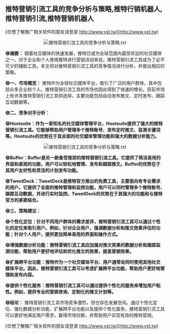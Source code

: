 ## **推特营销引流工具的竞争分析与策略,推特行销机器人,推特营销引流,推特营销机器人**

[😍想了解推广相关软件的朋友请登录 http://www.vst.tw](http://www.vst.tw)

 <center><img src="https://vst.tw/MP4/tuiguang/png/6.png" alt="推特营销引流工具的竞争分析与策略.txt"></center>

**😄摘要：**
随着社交媒体的快速发展，推特已成为全球范围内最受欢迎的社交媒体之一。对于企业和个人使用推特进行营销活动来说，推特营销引流工具成为了必不可少的辅助工具。本文将对推特营销引流工具的竞争情况进行分析，并提出相应的策略。

**😄一、市场概览：**
推特作为全球社交媒体平台，吸引了广泛的用户群体，其中包括众多企业和个人。推特营销引流工具的市场也因此得到了快速的增长。目前市场上有许多推特营销引流工具供选择，主要功能包括自动发布推文、定时发布、跟踪互动数据等。

**😄二、竞争对手分析：**

**😄Hootsuite：作为一家知名的社交媒体管理平台，Hootsuite提供了强大的推特营销引流工具。它能够帮助用户管理多个推特账号、发布定时推文、监测关键词等。Hootsuite的优势在于其全面的社交媒体管理功能和强大的数据分析能力。**

 <center><img src="https://vst.tw/MP4/tuiguang/png/0.png" alt="推特营销引流工具的竞争分析与策略.txt"></center>

**😄Buffer：Buffer是另一款备受推崇的推特营销引流工具。它提供了简洁易用的界面和直观的功能，用户可以轻松地管理、发布和跟踪推文。Buffer的优势在于其用户友好性和灵活的计划发布功能。**

**😄TweetDeck：TweetDeck是推特官方推出的免费工具，主要面向有专业需求的用户。它提供了全面的推特管理和监控功能，用户可以同时管理多个推特账号、跟踪互动数据，并进行实时监控。TweetDeck的优势在于其强大的功能和与推特官方的紧密结合。**

**😄三、策略建议：**

**😄个性化定位：针对不同用户群体的需求差异，推特营销引流工具可以通过个性化的定位来吸引用户。例如，针对企业用户，强调数据分析和推文效果评估的功能；针对个人用户，提供更加简单易用的界面和操作方式。**

**😄增强数据分析功能：推特营销引流工具应加强对推文效果的数据分析和跟踪监测功能，帮助用户更好地评估和优化推文的效果，提高营销效果。**

**😄扩展跨平台功能：推特作为一个社交媒体平台，用户通常会同时使用其他社交媒体平台。因此，推特营销引流工具可以考虑扩展跨平台功能，帮助用户更好地管理和发布内容。**

**😄提供个性化服务：推特营销引流工具可以通过提供个性化的服务来增加用户粘性。例如，提供专业的营销咨询、定制化的推文计划等。**

**😄结论：**
推特营销引流工具市场竞争激烈，但也存在发展空间。通过个性化定位、强化数据分析功能、扩展跨平台功能以及提供个性化服务，推特营销引流工具可以更好地满足用户需求，赢得市场份额，并帮助用户实现有效的推特营销。

[😍想了解推广相关软件的朋友请登录 http://www.vst.tw](http://www.vst.tw)



